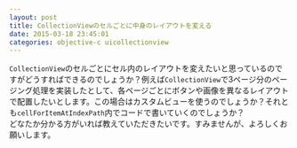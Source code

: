 ```yaml
---
layout: post
title: CollectionViewのセルごとに中身のレイアウトを変える
date: 2015-03-18 23:45:01
categories: objective-c uicollectionview
---
```

<p><code>CollectionView</code>のセルごとにセル内のレイアウトを変えたいと思っているのですがどうすればできるのでしょうか？例えば<code>CollectionView</code>で3ページ分のページング処理を実装したとして、各ページごとにボタンや画像を異なるレイアウトで配置したいとします。この場合はカスタムビューを使うのでしょうか？それとも<code>cellForItemAtIndexPath</code>内でコードで書いていくのでしょうか？<br>
どなたか分かる方がいれば教えていただきたいです。すみませんが、よろしくお願いします。</p>
